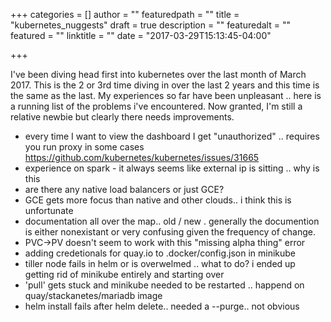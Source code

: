 +++
categories = []
author = ""
featuredpath = ""
title = "kubernetes_nuggests"
draft = true
description = ""
featuredalt = ""
featured = ""
linktitle = ""
date = "2017-03-29T15:13:45-04:00"

+++

I've been diving head first into kubernetes over the last month of March 2017.
This is the 2 or 3rd time diving in over the last 2 years and this time is the same as the last.
My experiences so far have been unpleasant .. here is a running list of the problems i've encountered.
Now granted, I'm still a relative newbie but clearly there needs improvements.

- every time I want to view the dashboard I get "unauthorized" .. requires you run proxy in some cases
   https://github.com/kubernetes/kubernetes/issues/31665
- <pending> experience on spark - it always seems like external ip is sitting <pending> .. why is this
- are there any native load balancers or just GCE?
- GCE gets more focus than native and other clouds.. i think this is unfortunate 
- documentation all over the map.. old / new . generally the documention is either nonexistant or very confusing given the frequency of change.
- PVC->PV doesn't seem to work with this "missing alpha thing" error
- adding credetionals for quay.io to .docker/config.json in minikube
- tiller node fails in helm or is overwelmed .. what to do? i ended up getting rid of minikube entirely and starting over
- 'pull' gets stuck and minikube needed to be restarted .. happend on quay/stackanetes/mariadb image
- helm install fails after helm delete.. needed a --purge.. not obvious 




